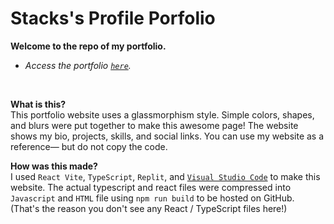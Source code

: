 # Stacks's Profile Porfolio
**Welcome to the repo of my portfolio.** <br />
- *Access the portfolio [`here`](np-stacks.github.io).*

<br />

**What is this?** <br />
This portfolio website uses a glassmorphism style. Simple colors, shapes, and blurs were put together to make this awesome page! The website shows my bio, projects, skills, and social links. You can use my website as a reference— but do not copy the code.

**How was this made?** <br />
I used `React Vite`, `TypeScript`, `Replit`, and [`Visual Studio Code`](https://code.visualstudio.com/) to make this website. The actual typescript and react files were compressed into `Javascript` and `HTML` file using `npm run build` to be hosted on GitHub. (That's the reason you don't see any React / TypeScript files here!)
